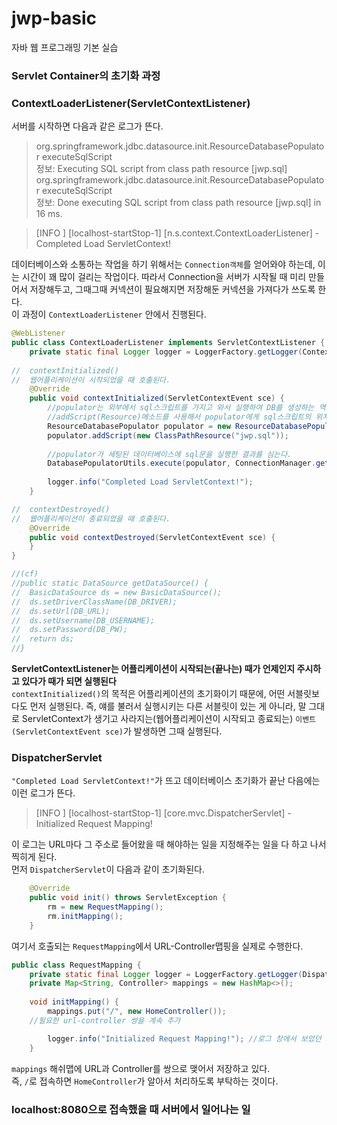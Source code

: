 # jwp-basic
자바 웹 프로그래밍 기본 실습

### Servlet Container의 초기화 과정 

### ContextLoaderListener(ServletContextListener)
서버를 시작하면 다음과 같은 로그가 뜬다. 
> org.springframework.jdbc.datasource.init.ResourceDatabasePopulator executeSqlScript    
정보: Executing SQL script from class path resource [jwp.sql]    
org.springframework.jdbc.datasource.init.ResourceDatabasePopulator executeSqlScript    
정보: Done executing SQL script from class path resource [jwp.sql] in 16 ms.

> [INFO ] [localhost-startStop-1] [n.s.context.ContextLoaderListener] - Completed Load ServletContext!

데이터베이스와 소통하는 작업을 하기 위해서는 `Connection객체`를 얻어와야 하는데, 이는 시간이 꽤 많이 걸리는 작업이다.
따라서 Connection을 서버가 시작될 때 미리 만들어서 저장해두고, 그때그때 커넥션이 필요해지면 저장해둔 커넥션을 가져다가 쓰도록 한다.  
이 과정이 `ContextLoaderListener` 안에서 진행된다. 

```java
@WebListener
public class ContextLoaderListener implements ServletContextListener {
	private static final Logger logger = LoggerFactory.getLogger(ContextLoaderListener.class);
	
//	contextInitialized()
//	웹어플리케이션이 시작되었을 때 호출된다. 
	@Override
	public void contextInitialized(ServletContextEvent sce) {
		//populator는 외부에서 sql스크립트를 가지고 와서 실행하여 DB를 생성하는 역할을 한다.
		//addScript(Resource)메소드를 사용해서 populator에게 sql스크립트의 위치를 알려준다. 
		ResourceDatabasePopulator populator = new ResourceDatabasePopulator(); 
		populator.addScript(new ClassPathResource("jwp.sql"));
		
		//populator가 세팅된 데이터베이스에 sql문을 실행한 결과를 심는다. 
		DatabasePopulatorUtils.execute(populator, ConnectionManager.getDataSource());
		
		logger.info("Completed Load ServletContext!");
	}

//	contextDestroyed()
//	웹어플리케이션이 종료되었을 때 호출된다. 
	@Override
	public void contextDestroyed(ServletContextEvent sce) {
	}
}

//(cf)
//public static DataSource getDataSource() {
//	BasicDataSource ds = new BasicDataSource();
//	ds.setDriverClassName(DB_DRIVER);
//	ds.setUrl(DB_URL);
//	ds.setUsername(DB_USERNAME);
//	ds.setPassword(DB_PW);
//	return ds;
//}
```
**ServletContextListener는 어플리케이션이 시작되는(끝나는) 때가 언제인지 주시하고 있다가 때가 되면 실행된다**     
`contextInitialized()`의 목적은 어플리케이션의 초기화이기 때문에, 어떤 서블릿보다도 먼저 실행된다. 
즉, 얘를 불러서 실행시키는 다른 서블릿이 있는 게 아니라, 
말 그대로 ServletContext가 생기고 사라지는(웹어플리케이션이 시작되고 종료되는) `이벤트(ServletContextEvent sce)`가 발생하면 그때 실행된다. 

### DispatcherServlet

`"Completed Load ServletContext!"`가 뜨고 데이터베이스 초기화가 끝난 다음에는 이런 로그가 뜬다.    
>[INFO ] [localhost-startStop-1] [core.mvc.DispatcherServlet] - Initialized Request Mapping!    

이 로그는 URL마다 그 주소로 들어왔을 때 해야하는 일을 지정해주는 일을 다 하고 나서 찍히게 된다.    
먼저 `DispatcherServlet`이 다음과 같이 초기화된다. 
```java
	@Override
	public void init() throws ServletException {
		rm = new RequestMapping();
		rm.initMapping();
	}
```

여기서 호출되는 `RequestMapping`에서 URL-Controller맵핑을 실제로 수행한다. 
```java
public class RequestMapping {
	private static final Logger logger = LoggerFactory.getLogger(DispatcherServlet.class);
	private Map<String, Controller> mappings = new HashMap<>();
	
	void initMapping() {
		mappings.put("/", new HomeController());
    //필요한 url-controller 쌍을 계속 추가 

		logger.info("Initialized Request Mapping!"); //로그 창에서 보았던 그것! 
	}
```
`mappings` 해쉬맵에 URL과 Controller를 쌍으로 맺어서 저장하고 있다.     
즉, `/`로 접속하면 `HomeController`가 알아서 처리하도록 부탁하는 것이다. 

### localhost:8080으로 접속했을 때 서버에서 일어나는 일 


